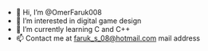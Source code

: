 - 👋 Hi, I’m @OmerFaruk008
- 👀 I’m interested in digital game design
- 🌱 I’m currently learning C and C++
- 📫 Contact me at faruk_s_08@hotmail.com mail address

<!---
OmerFaruk008/OmerFaruk008 is a ✨ special ✨ repository because its `README.md` (this file) appears on your GitHub profile.
You can click the Preview link to take a look at your changes.
--->
